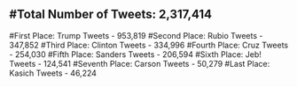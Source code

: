 #Total Number of Tweets: 2,317,414 
---
#First Place: Trump Tweets - 953,819
#Second Place: Rubio Tweets - 347,852
#Third Place: Clinton Tweets - 334,996
#Fourth Place: Cruz Tweets - 254,030
#Fifth Place: Sanders Tweets - 206,594
#Sixth Place: Jeb! Tweets - 124,541
#Seventh Place: Carson Tweets - 50,279
#Last Place: Kasich Tweets - 46,224
